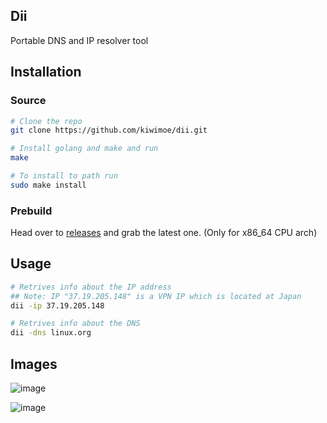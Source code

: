## Dii
Portable DNS and IP resolver tool

## Installation
### Source
```sh
# Clone the repo
git clone https://github.com/kiwimoe/dii.git

# Install golang and make and run
make

# To install to path run
sudo make install
```
### Prebuild
Head over to [releases](https://github.com/kiwimoe/dii/releases) and grab the latest one. (Only for x86_64 CPU arch)

## Usage
```sh
# Retrives info about the IP address
## Note: IP "37.19.205.148" is a VPN IP which is located at Japan
dii -ip 37.19.205.148

# Retrives info about the DNS
dii -dns linux.org
```

## Images
![image](https://user-images.githubusercontent.com/71683721/184000240-0b7a15c5-cf28-4a8b-b323-9eb24679d38a.png)

![image](https://user-images.githubusercontent.com/71683721/184000479-542d3e13-ae36-4ba5-a330-e86dd67a2def.png)
